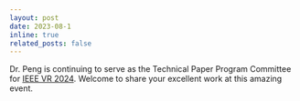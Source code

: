 ```yaml
---
layout: post
date: 2023-08-1
inline: true
related_posts: false
---
```


 Dr. Peng is continuing to serve as the Technical Paper Program Committee for [IEEE VR 2024](http://ieeevr.org/2024/). Welcome to share your excellent work at this amazing event.
